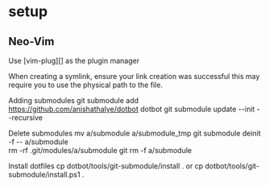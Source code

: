 # setup
## Neo-Vim
Use [vim-plug][] as the plugin manager

When creating a symlink, ensure your link creation was successful this may require you to use the physical path to the file.

Adding submodules
git submodule add https://github.com/anishathalye/dotbot dotbot
git submodule update --init --recursive

Delete submodules
mv a/submodule a/submodule_tmp
git submodule deinit -f -- a/submodule    
rm -rf .git/modules/a/submodule
git rm -f a/submodule

Install dotfiles
cp dotbot/tools/git-submodule/install .
or
cp dotbot/tools/git-submodule/install.ps1 .
